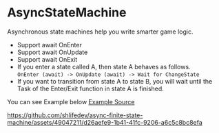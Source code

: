 # AsyncStateMachine

Asynchronous state machines help you write smarter game logic. 

- Support await OnEnter
- Support await OnUpdate
- Support await OnExit
- If you enter a state called A, then state A behaves as follows.  
`OnEnter (await) -> OnUpdate (await) -> Wait for ChangeState`
- If you want to transition from state A to state B, you will wait until the Task of the Enter/Exit function in state A is finished.

You can see Example below
[Example Source](https://github.com/shlifedev/async-finite-state-machine/tree/main/Example)

https://github.com/shlifedev/async-finite-state-machine/assets/49047211/d26aefe9-1b41-41fc-9206-a6c5c8bc8efa

